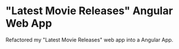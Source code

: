 # "Latest Movie Releases" Angular Web App

Refactored my "Latest Movie Releases" web app into a Angular App.
